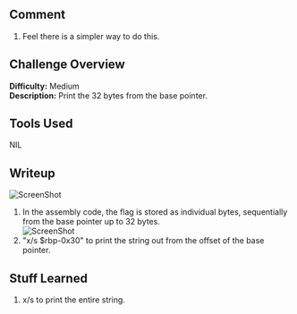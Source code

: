 ## Comment  
1. Feel there is a simpler way to do this.    

## Challenge Overview  
**Difficulty:** Medium  
**Description:** Print the 32 bytes from the base pointer.  
## Tools Used  
NIL  

## Writeup  
![ScreenShot](https://imgur.com/RDDezzb.png)  
1. In the assembly code, the flag is stored as individual bytes, sequentially from the base pointer up to 32 bytes.  
![ScreenShot](https://imgur.com/6BbroMk.png)  
2. "x/s $rbp-0x30" to print the string out from the offset of the base pointer.  

## Stuff Learned  
1. x/s to print the entire string.   


